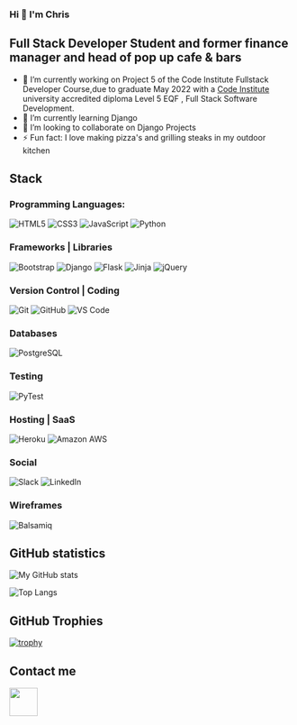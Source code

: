 ### Hi 👋 I'm Chris

## Full Stack Developer Student and former finance manager and head of pop up cafe & bars

- 🔭 I’m currently working on Project 5 of the Code Institute Fullstack Developer Course,due to graduate May 2022 with a [Code Institute](https://codeinstitute.net/) university accredited diploma Level 5 EQF  , Full Stack Software Development.
- 🌱 I’m currently learning Django
- 🥅 I’m looking to collaborate on Django Projects
- ⚡ Fun fact: I love making pizza's and grilling steaks in my outdoor kitchen


## Stack 

### Programming Languages:
![HTML5](https://img.shields.io/badge/-HTML5-E34F26?style=plastic&logo=html5&logoColor=white)
![CSS3](https://img.shields.io/badge/-CSS3-1572B6?style=plastic&logo=css3)
![JavaScript](https://img.shields.io/badge/-JavaScript-181717?style=plastic&logo=javascript)
![Python](https://img.shields.io/badge/-Python-1e415e?style=plastic&logo=Python&logoColor=ffe873)

### Frameworks | Libraries
![Bootstrap](https://img.shields.io/badge/-Bootstrap-563D7C?style=plastic&logo=bootstrap&logoColor=fff)
![Django](https://img.shields.io/badge/-Django-0c4b33?style=plastic&logo=Django)
![Flask](https://img.shields.io/badge/-Flask-181717?style=plastic&logo=flask)
![Jinja](https://img.shields.io/badge/Jinja%20-%23000000.svg?&style=plastic&logo=Jinja&logoColor=B41717)
![jQuery](https://img.shields.io/badge/-jQuery-0769ad?style=plastic&logo=jquery&logoColor=78cff5)

### Version Control | Coding
![Git](https://img.shields.io/badge/-Git-181717?style=plastic&logo=git)
![GitHub](https://img.shields.io/badge/-GitHub-181717?style=plastic&logo=github)
![VS Code](https://img.shields.io/badge/-VS%20Code-007ACC?style=plastic&logo=visual-studio-code)

### Databases
![PostgreSQL](https://img.shields.io/badge/-PostgreSQL-32668f?style=plastic&logo=postgresql&logoColor=fff)

### Testing
![PyTest](https://img.shields.io/badge/-Pytest-696969?style=plastic&logo=pytest)

### Hosting | SaaS
![Heroku](https://img.shields.io/badge/-Heroku-430098?style=plastic&logo=heroku)
![Amazon AWS](https://img.shields.io/badge/-Amazon%20AWS-232f3e?style=plastic&logo=amazon-aws&logoColor=eb912d)

### Social
![Slack](https://img.shields.io/badge/-Slack-4a154b?style=plastic&logo=slack)
![LinkedIn](https://img.shields.io/badge/-LinkedIn-0a66c2?style=plastic&logo=linkedin)

### Wireframes
![Balsamiq](https://img.shields.io/badge/Balsamiq%20-%23A60000.svg?&style=plastic&logo=Balsamiq&logoColor=FFFFFF)


## GitHub statistics

![My GitHub stats](https://github-readme-stats.vercel.app/api?username=ccarabine&show_icons=true&theme=prussian)

![Top Langs](https://github-readme-stats.vercel.app/api/top-langs/?username=ccarabine&hide=TeX&layout=compact&theme=nord) 
  <br />

## GitHub Trophies

[![trophy](https://github-profile-trophy.vercel.app/?username=ccarabine&theme=onedark)](https://github.com/ccarabine/github-profile-trophy)



## Contact me

[<img src="assets/images/ln.png" width="50px">](www.linkedin.com/in/chris-carabine-b45aa31b)
